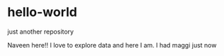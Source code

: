 # hello-world
just another repository

Naveen here!! I love to explore data and here I am. I had maggi just now
